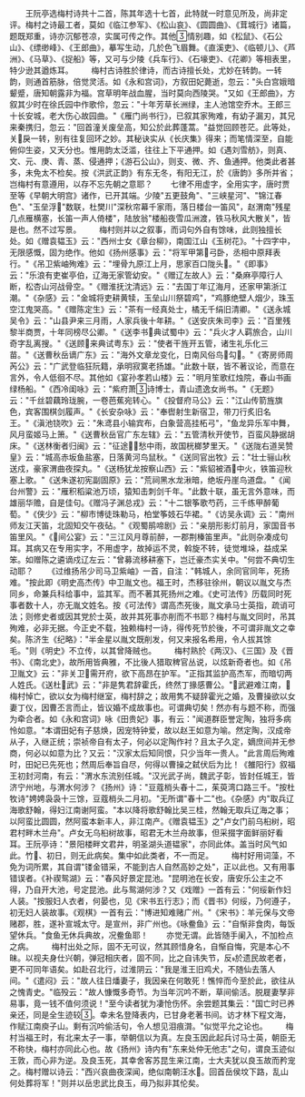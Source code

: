 <!-- { "loadSidebar": true } -->
　　王阮亭选梅村诗共十二首，陈其年选十七首，此特就一时意见所及，尚非定评。梅村之诗最工者，莫如《临江参军》、《松山哀》、《圆圆曲》、《茸城行》诸篇，题既郑重，诗亦沉郁苍凉，实属可传之作。其他情别趣，如《松鼠》、《石公山》、《缥缈峰》、《王郎曲》，摹写生动，几於色飞眉舞。《直溪吏》、《临顿儿》、《芦洲》、《马草》、《捉船》等，又可与少陵《兵车行》、《石壕吏》、《花卿》等相表里，特少逊其遒炼耳。
　　梅村古诗胜於律诗，而古诗擅长处，尤妙在转韵。一转韵，则通首筋脉，倍觉灵活。如《永和宫词》，方叙田妃薨逝，忽云："头白宫娥暗颦蹙，唐知朝露非为福。宫草明年战血腥，当时莫向西陵哭。"又如《王郎曲》，方叙其少时在徐氏园中作歌伶，忽云："十年芳草长洲绿，主人池馆空乔木。王郎三十长安城，老大伤心故园曲。"《雁门尚书行》，已叙其家殉难，有幼子漏刃，其兄来秦携归，忽云："回首潼关废垒高，知公於此葬蓬蒿。"益觉回顾苍茫。此等处，关戾一转，别有往复回环之妙。其秘诀实从《长庆集》得来；而笔情深至，自能俯仰生姿，又天分也。惟用韵太泛滥，往往上下平通押。如《遇刘雪舫》，则真、文、元、庚、青、蒸、侵通押；《游石公山》，则支、微、齐、鱼通押。他类此者甚多，未免太不检矣。按《洪武正韵》有东无冬，有阳无江，於《唐韵》多所并省；岂梅村有意遵用，以存不忘先朝之意耶？
　　七律不用虚字，全用实字，唐时贾至等《早朝大明宫》诸作，已开其端。少陵"五更鼓角"、"三峡星河"、"锦江春色"、"玉垒浮"数联，杜樊川"深秋帘幕千家雨，落日楼台一笛风"，赵渭南"残星几点雁横塞，长笛一声人倚楼"，陆放翁"楼船夜雪瓜洲渡，铁马秋风大散关"，皆是也。然不过写景。
　　梅村则并以之叙事，而词句外自有馀味，此则独擅长处。如《赠袁韫玉》云："西州士女《章台柳》，南国江山《玉树花》。"十四字中，无限感慨，固为绝作。他如《扬州感事》云："将军甲第弓卧，丞相中原拜表行。"《吊卫紫岫殉难》云："埋骨九原江上月，思家百口陇头。"《即事》云："乐浪有吏崔亭伯，辽海无家管幼安。"《赠辽左故人》云："桑麻亭障行人断，松杏山河战骨空。"《赠淮抚沈清远》云："去国丁年辽海月，还家甲第浙江潮。"《杂感》云："金城将吏耕黄犊，玉垒山川祭碧鸡"，"鸡豚绝壁人烟少，珠玉空江鬼哭高。"《赠陈定生》云："茶有一经真处士，橘无千绢旧清卿。"《送永城吴令》云："山县尹来三月雨，人家兵後十年耕。"《送安庆朱司李》云："百里残黎半商贾，十年同榜尽公卿。"《送李书典试蜀中》云："兵火才人羁旅合，山川奇字乱离搜。"《送顾来典试粤东》云："使者干旌开五管，诸生礼乐化三苗。"《送曹秋岳谪广东》云："海外文章龙变化，日南风俗鸟勾。"《寄房师周芮公》云："广武登临狂阮籍，承明寂寞老扬雄。"此数十联，皆不著议论，而意在言外，令人低徊不尽。其他如《宴孙孝若山楼》云："明月笙歌红烛院，春山书画绿杨船。"《西冷闺咏》云："紫府萧诗博士，青山遗逸女尚书。"《无题》云："千丝碧藕玲珑腕，一卷芭蕉宛转心。"《投督府马公》云："江山传箭旌旗色，宾客围棋剑履声。"《长安杂咏》云："奉辔射生新宿卫，带刀行炙旧名王。"《滇池铙吹》云："朱鸢县小输宾布，白象营高挂柘弓"，"鱼龙异乐军中舞，风月蛮姬马上箫。"《送曹秋岳官广东左辖》云："五管清秋开使节，百蛮风静据胡床。"《送林衡者归闽》云："征途愁中雨，故国桄榔梦里天。"《送陇右道吴赞皇》云："城高赤坂鱼盐塞，日落黄河鸟鼠秋。"《送同官出牧》云："壮士骊山秋送戍，豪家渭曲夜探丸。"《送杨犹龙按察山西》云："紫貂被酒中火，铁笛迎秋塞上歌。"《送朱遂初宪副固原》云："荒祠黑水龙湫暗，绝坂丹崖鸟道盘。"《闻台州警》云："雁积稻粱池万顷，猿知击刺剑千年。"此数十联，虽无言外意味，而雄丽华赡，自是佳句。《赠冯子渊总戎》云："十二银筝歌芍药，三千练甲醉葡萄。"《侠少》云："柳市博徒珠勒马，柏堂筝妓石华裙。"《访吴永调》云："南州师友江天笛，北固知交午夜砧。"《观蜀鹃啼剧》云："亲朋形影灯前月，家国音书笛里风。"《间公宴》云："三江风月尊前醉，一郡荆榛笛里声。"此则杂凑成句耳。其病又在专用实字，不用虚字，故掉运不灵，斡旋不转，徒觉堆垛，益成呆笨。如赠陈之遴谪戍辽左云："曾募流移耕塞下，岂迁豪杰实关中。"何尝不典切生动耶？
　　《过维扬吊少司马卫紫岫》一首，自注："韩城人，余同官同年，死扬难。"按此即《明史高杰传》中卫胤文也。福王时，杰移驻徐州，朝议以胤文与杰同乡，命兼兵科给事中，监其军。而不著其死扬州之难。《史可法传》历载同时死事者数十人，亦无胤文姓名。按《可法传》谓高杰死後，胤文承马士英指，疏诮可法；则修史者或因其党於士英，故并其死事亦削而不书耶？梅村与胤文同时，吊其殉难，必非无据。今正史不载，独赖梅村一诗，得传死节於後，不可谓非胤文之幸矣。陈济生《纪略》："半金星以胤文既削发，何又来报名希用，令人拔其馀毛。"则《明史》不立传，以其曾降贼也。
　　梅村熟於《两汉》、《三国》及《晋书》、《南北史》，故所用皆典雅，不比後人猎取稗官丛说，以炫新奇者也。如《吊卫胤文》云："非关卫需开府，欲下高昂在护军。"正指其监护高杰军，而暗切两人姓氏。《送杜武》云："非是隽君辞霍氏，终然丁掾感曹公。"武避难江南，梅村悼亡，欲以女为梅村继室，梅村辞之；故用隽不疑辞霍光之婚，及曹操欲以女妻丁仪，因曹丕言而止，皆议婚不成故事也。可谓典切矣！然亦有与题不称，而强为牵合者。如《永和宫词》咏《田贵妃》事，有云："闻道群臣誉定陶，独将多病怜如意。"本谓田妃有子慈焕，因宠特钟爱，故以赵王如意为喻。然定陶，汉成帝从子，入继正统；崇祯帝自有太子，何必以定陶作衬？且太子久定，嫡庶间并无参商，何必以如意为比？又云："汉家太后知同恨，只少当年一贵人。"此言周后殉难时，田妃已先死也；然周后奉旨自尽，何得以曹操之弑伏后为比！《雒阳行》叙福王初封河南，有云："渭水东流别任城。"汉光武子尚，魏武子彰，皆封任城王，皆济宁州地，与渭水何涉？《扬州》诗："豆蔻梢头春十二，茱萸湾口路三千。"按杜牧诗"娉娉袅袅十三馀，豆蔻梢头二月初。"无所谓"春十二"也。《杂感》内"取兵辽海歌舒翰，得妇江南谢阿蛮。"本以降将歌舒翰比吴三桂，然翰无取兵辽海之事；以阿蛮比圆圆，然阿蛮本新丰人，非江南产。《赠袁韫玉》之"卢女门前乌桕树，昭君村畔木兰舟"。卢女无乌桕树故事，昭君无木兰舟故事，但采掇字面鲜丽好看耳。王阮亭诗："景阳楼畔文君井，明圣湖头道韫家"，亦同此体。盖当时风气如此。竹、初日，则无此病矣。集中如此类者，不一而足。
　　梅村好用词藻，不免为词所累，其自谓"镂金错采，不能到古人自然高妙之处"，正以此也。又有用事错误者。《补禊鸳湖》云："春风好景定昆池。"昆明池在长安，唐安乐公主之不得，乃自开大池，号定昆池。此与鸳湖何涉？又《戏赠》一首有云："何绥新作妇人装。"按服妇人衣者，何晏也，见《宋书五行志》；而《晋书》何绥，乃何遵子，初无妇人装故事。《观棋》一首有云："博进知难赌广州。"《宋书》：羊元保与文帝赌郡，胜，遂补宣城太守。是宣州，非广州也。《咏鲞鱼》云："自惭非食肉，每饭望休兵。"食鱼无休兵典故，况鲞鱼耶！
　　亦觉无谓。此皆随手阑入，不加检点之病。
　　梅村出处之际，固不无可议，然其顾惜身名，自惭自悔，究是本心不昧。以视夫身仕兴朝，弹冠相庆者，固不同，比之自讳失节，反於遗民故老者，更不可同年语矣。如赴召北行，过淮阴云："我是淮王旧鸡犬，不随仙去落人间。"《遣闷》云："故人往日燔妻子，我因亲在何敢死！憔悴而今至於此，欲往从之愧青史。"临殁云："故人慷慨多奇节。为当年沉吟不断，草间偷活。脱屣妻孥非易事，竟一钱不值何须说！"至今读者犹为凄怆伤怀。余尝题其集云："国亡时已养亲还，同是全生迹较。幸未名登降表内，已甘身老著书间。访才林下程文海，作赋江南庾子山。剩有沉吟偷活句，令人想见泪痕潸。"似觉平允之论也。
　　梅村当福王时，有北来太子一事，举朝信以为真。左良玉因此起兵讨马士英，朝臣无不称快，梅村亦同此心也。故《扬州》诗内有"东来处仲无他志"之句，谓良玉迹似王敦，而心非为逆。及良玉死，其幸舍客苏昆生来江南，士大夫犹以良玉故而矜宠之。梅村赠以诗云："西兴哀曲夜深闻，绝似南朝汪水。回首岳侯坟下路，乱山何处葬将军！"则并以岳忠武比良玉，毋乃拟非其伦矣。
